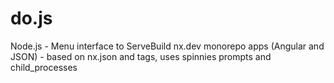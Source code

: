 # do.js
Node.js - Menu interface to ServeBuild nx.dev monorepo apps (Angular and JSON) - based on nx.json and tags, uses spinnies prompts and child_processes
